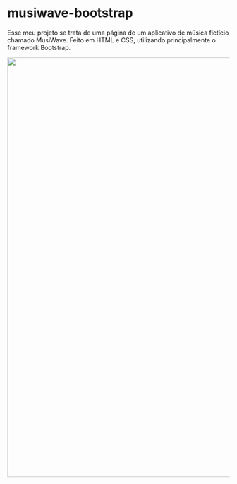 # musiwave-bootstrap
Esse meu projeto se trata de uma página de um aplicativo de música fictício chamado MusiWave. Feito em HTML e CSS, utilizando principalmente o framework Bootstrap.

<img src="https://i.imgur.com/Ptut3gH.png" width="950px">
